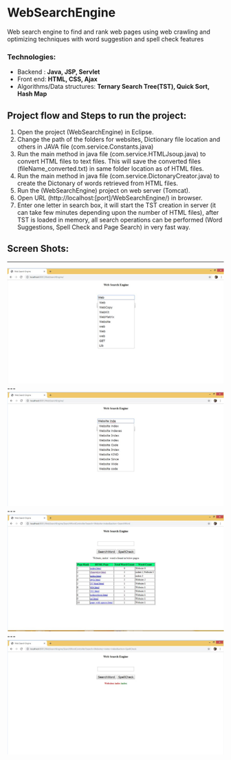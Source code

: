 # WebSearchEngine
Web search engine to find and rank web pages using web crawling and optimizing techniques with word suggestion and spell check features

### Technologies: 		
* Backend : **Java, JSP, Servlet**
* Front end: **HTML, CSS, Ajax**
* Algorithms/Data structures: **Ternary Search Tree(TST), Quick Sort, Hash Map**

## Project flow and Steps to run the project:
1. Open the project (WebSearchEngine) in Eclipse.
2. Change the path of the folders for websites, Dictionary file location and others in JAVA file (com.service.Constants.java)
3. Run the main method in java file (com.service.HTMLJsoup.java) to convert HTML files to text files. This will save the converted files (fileName_converted.txt) in same folder location as of HTML files.
4. Run the main method in java file (com.service.DictonaryCreator.java) to create the Dictonary of words retrieved from HTML files.
5. Run the (WebSearchEngine) project on web server (Tomcat).
6. Open URL (http://localhost:[port]/WebSearchEngine/) in browser.
7. Enter one letter in search box, it will start the TST creation in server (it can take few minutes depending upon the number of HTML files), after TST is loaded in memory, all search operations can be performed (Word Suggestions, Spell Check and Page Search) in very fast way.

## Screen Shots:
---
<img src="Screen_Shots/Word_Suggestions1.JPG">
---
<img src="Screen_Shots/Word_Suggestions2.JPG">
---
<img src="Screen_Shots/Word_Search.JPG">
---
<img src="Screen_Shots/Spell_Check.jpg">
